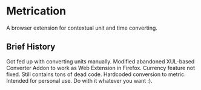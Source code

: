 # Metrication
A browser extension for contextual unit and time converting.

## Brief History
Got fed up with converting units manually. Modified abandoned XUL-based Converter Addon to work as Web Extension in Firefox. Currency feature not fixed. Still contains tons of dead code. Hardcoded conversion to metric. Intended for personal use. Do with it whatever you want :).
